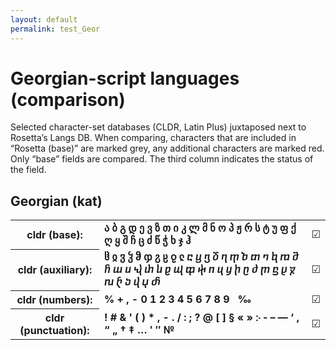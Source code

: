 ```yaml
---
layout: default
permalink: test_Geor
---
```


<h1>Georgian-script languages (comparison)</h1>

<p>Selected character-set databases (CLDR, Latin Plus) juxtaposed next to Rosetta’s Langs DB. When comparing, characters that are included in “Rosetta (base)” are marked grey, any additional characters are marked red. Only “base” fields are compared. The third column indicates the status of the field.<p>

<h2>Georgian (kat)</h2>

<table>
 <tr><th>cldr (base):</th><td><strong>ა</strong> <strong>ბ</strong> <strong>გ</strong> <strong>დ</strong> <strong>ე</strong> <strong>ვ</strong> <strong>ზ</strong> <strong>თ</strong> <strong>ი</strong> <strong>კ</strong> <strong>ლ</strong> <strong>მ</strong> <strong>ნ</strong> <strong>ო</strong> <strong>პ</strong> <strong>ჟ</strong> <strong>რ</strong> <strong>ს</strong> <strong>ტ</strong> <strong>უ</strong> <strong>ფ</strong> <strong>ქ</strong> <strong>ღ</strong> <strong>ყ</strong> <strong>შ</strong> <strong>ჩ</strong> <strong>ც</strong> <strong>ძ</strong> <strong>წ</strong> <strong>ჭ</strong> <strong>ხ</strong> <strong>ჯ</strong> <strong>ჰ</strong> </td><td>☑︎</td></tr>
<tr><th>cldr (auxiliary):</th><td><strong>ჱ</strong> <strong>ჲ</strong> <strong>ჳ</strong> <strong>ჴ</strong> <strong>ჵ</strong> <strong>ჶ</strong> <strong>ჷ</strong> <strong>ჸ</strong> <strong>ჹ</strong> <strong>ჺ</strong> <strong>ⴀ</strong> <strong>ⴁ</strong> <strong>ⴂ</strong> <strong>ⴃ</strong> <strong>ⴄ</strong> <strong>ⴅ</strong> <strong>ⴆ</strong> <strong>ⴇ</strong> <strong>ⴈ</strong> <strong>ⴉ</strong> <strong>ⴊ</strong> <strong>ⴋ</strong> <strong>ⴌ</strong> <strong>ⴍ</strong> <strong>ⴎ</strong> <strong>ⴏ</strong> <strong>ⴐ</strong> <strong>ⴑ</strong> <strong>ⴒ</strong> <strong>ⴓ</strong> <strong>ⴔ</strong> <strong>ⴕ</strong> <strong>ⴖ</strong> <strong>ⴗ</strong> <strong>ⴘ</strong> <strong>ⴙ</strong> <strong>ⴚ</strong> <strong>ⴛ</strong> <strong>ⴜ</strong> <strong>ⴝ</strong> <strong>ⴞ</strong> <strong>ⴟ</strong> <strong>ⴠ</strong> <strong>ⴡ</strong> <strong>ⴢ</strong> <strong>ⴣ</strong> <strong>ⴤ</strong> <strong>ⴥ</strong> </td><td>☑︎</td></tr>
<tr><th>cldr (numbers):</th><td><strong>%</strong> <strong>+</strong> <strong>,</strong> <strong>-</strong> <strong>0</strong> <strong>1</strong> <strong>2</strong> <strong>3</strong> <strong>4</strong> <strong>5</strong> <strong>6</strong> <strong>7</strong> <strong>8</strong> <strong>9</strong> <strong> </strong> <strong>‰</strong> </td><td>☑︎</td></tr>
<tr><th>cldr (punctuation):</th><td><strong>!</strong> <strong>#</strong> <strong>&</strong> <strong>'</strong> <strong>(</strong> <strong>)</strong> <strong>*</strong> <strong>,</strong> <strong>-</strong> <strong>.</strong> <strong>/</strong> <strong>:</strong> <strong>;</strong> <strong>?</strong> <strong>@</strong> <strong>[</strong> <strong>]</strong> <strong>§</strong> <strong>«</strong> <strong>»</strong> <strong>჻</strong> <strong>‐</strong> <strong>–</strong> <strong>—</strong> <strong>‘</strong> <strong>‚</strong> <strong>“</strong> <strong>„</strong> <strong>†</strong> <strong>‡</strong> <strong>…</strong> <strong>′</strong> <strong>″</strong> <strong>№</strong> </td><td>☑︎</td></tr>
 </table>

